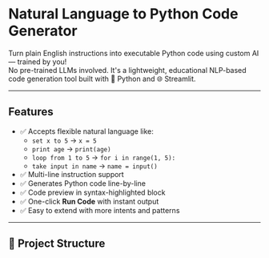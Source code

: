 #  Natural Language to Python Code Generator

Turn plain English instructions into executable Python code using custom AI — trained by you!  
No pre-trained LLMs involved. It's a lightweight, educational NLP-based code generation tool built with 🐍 Python and 🌐 Streamlit.

---

##  Features

- ✅ Accepts flexible natural language like:  
  - `set x to 5` → `x = 5`
  - `print age` → `print(age)`
  - `loop from 1 to 5` → `for i in range(1, 5):`
  - `take input in name` → `name = input()`
- ✅ Multi-line instruction support
- ✅ Generates Python code line-by-line
- ✅ Code preview in syntax-highlighted block
- ✅ One-click **Run Code** with instant output
- ✅ Easy to extend with more intents and patterns

---

## 📂 Project Structure

